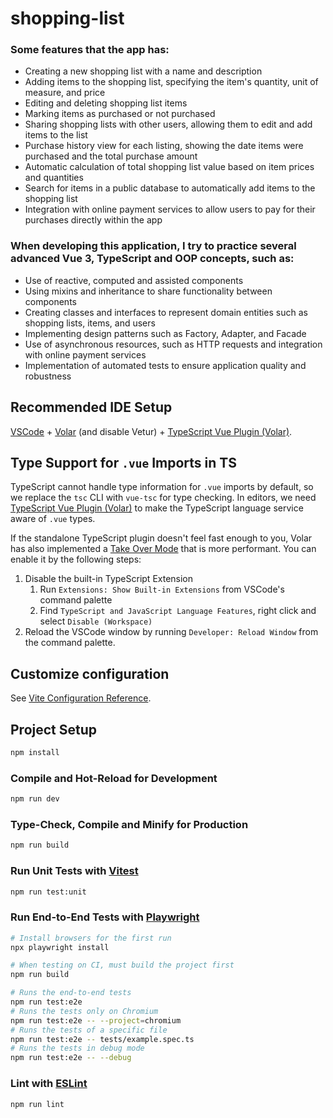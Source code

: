 # shopping-list

### Some features that the app has:

* Creating a new shopping list with a name and description
* Adding items to the shopping list, specifying the item's quantity, unit of measure, and price
* Editing and deleting shopping list items
* Marking items as purchased or not purchased
* Sharing shopping lists with other users, allowing them to edit and add items to the list
* Purchase history view for each listing, showing the date items were purchased and the total purchase amount
* Automatic calculation of total shopping list value based on item prices and quantities
* Search for items in a public database to automatically add items to the shopping list
* Integration with online payment services to allow users to pay for their purchases directly within the app

### When developing this application, I try to practice several advanced Vue 3, TypeScript and OOP concepts, such as:

* Use of reactive, computed and assisted components
* Using mixins and inheritance to share functionality between components
* Creating classes and interfaces to represent domain entities such as shopping lists, items, and users
* Implementing design patterns such as Factory, Adapter, and Facade
* Use of asynchronous resources, such as HTTP requests and integration with online payment services
* Implementation of automated tests to ensure application quality and robustness

## Recommended IDE Setup

[VSCode](https://code.visualstudio.com/) + [Volar](https://marketplace.visualstudio.com/items?itemName=Vue.volar) (and disable Vetur) + [TypeScript Vue Plugin (Volar)](https://marketplace.visualstudio.com/items?itemName=Vue.vscode-typescript-vue-plugin).

## Type Support for `.vue` Imports in TS

TypeScript cannot handle type information for `.vue` imports by default, so we replace the `tsc` CLI with `vue-tsc` for type checking. In editors, we need [TypeScript Vue Plugin (Volar)](https://marketplace.visualstudio.com/items?itemName=Vue.vscode-typescript-vue-plugin) to make the TypeScript language service aware of `.vue` types.

If the standalone TypeScript plugin doesn't feel fast enough to you, Volar has also implemented a [Take Over Mode](https://github.com/johnsoncodehk/volar/discussions/471#discussioncomment-1361669) that is more performant. You can enable it by the following steps:

1. Disable the built-in TypeScript Extension
    1) Run `Extensions: Show Built-in Extensions` from VSCode's command palette
    2) Find `TypeScript and JavaScript Language Features`, right click and select `Disable (Workspace)`
2. Reload the VSCode window by running `Developer: Reload Window` from the command palette.

## Customize configuration

See [Vite Configuration Reference](https://vitejs.dev/config/).

## Project Setup

```sh
npm install
```

### Compile and Hot-Reload for Development

```sh
npm run dev
```

### Type-Check, Compile and Minify for Production

```sh
npm run build
```

### Run Unit Tests with [Vitest](https://vitest.dev/)

```sh
npm run test:unit
```

### Run End-to-End Tests with [Playwright](https://playwright.dev)

```sh
# Install browsers for the first run
npx playwright install

# When testing on CI, must build the project first
npm run build

# Runs the end-to-end tests
npm run test:e2e
# Runs the tests only on Chromium
npm run test:e2e -- --project=chromium
# Runs the tests of a specific file
npm run test:e2e -- tests/example.spec.ts
# Runs the tests in debug mode
npm run test:e2e -- --debug
```

### Lint with [ESLint](https://eslint.org/)

```sh
npm run lint
```
